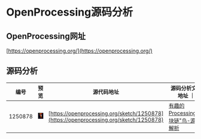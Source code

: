 # OpenProcessing源码分析

## OpenProcessing网址

[https://openprocessing.org/](https://openprocessing.org/)

## 源码分析

|  编号   | 预览 |源代码地址  | 源码分析文章地址 ｜
|  ----  | ----  | ----  | ----  |
| 1250878  | <img src="1250878/sketch.png" width="300" /> | [https://openprocessing.org/sketch/1250878](https://openprocessing.org/sketch/1250878) | [有趣的Processing"区块链"鸟-源码解析](https://mp.weixin.qq.com/s/DDVzqSXaK9Bb3HftL1ccBA) |